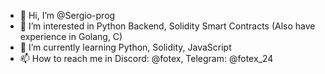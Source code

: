 - 👋 Hi, I’m @Sergio-prog
- 👀 I’m interested in Python Backend, Solidity Smart Contracts (Also have experience in Golang, C)
- 🌱 I’m currently learning Python, Solidity, JavaScript
- 📫 How to reach me in Discord: @fotex, Telegram: @fotex_24

<!---
Sergio-prog/Sergio-prog is a ✨ special ✨ repository because its `README.md` (this file) appears on your GitHub profile.
You can click the Preview link to take a look at your changes.
--->
